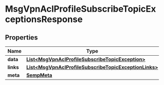 
# MsgVpnAclProfileSubscribeTopicExceptionsResponse

## Properties
Name | Type | Description | Notes
------------ | ------------- | ------------- | -------------
**data** | [**List&lt;MsgVpnAclProfileSubscribeTopicException&gt;**](MsgVpnAclProfileSubscribeTopicException.md) |  |  [optional]
**links** | [**List&lt;MsgVpnAclProfileSubscribeTopicExceptionLinks&gt;**](MsgVpnAclProfileSubscribeTopicExceptionLinks.md) |  |  [optional]
**meta** | [**SempMeta**](SempMeta.md) |  | 



